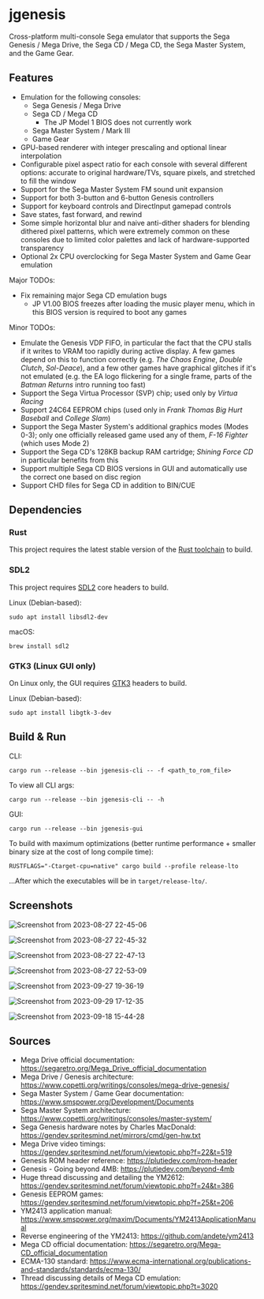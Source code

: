 # jgenesis

Cross-platform multi-console Sega emulator that supports the Sega Genesis / Mega Drive, the Sega CD / Mega CD, the Sega Master System, and the Game Gear.

## Features

* Emulation for the following consoles:
  * Sega Genesis / Mega Drive
  * Sega CD / Mega CD
    * The JP Model 1 BIOS does not currently work
  * Sega Master System / Mark III
  * Game Gear
* GPU-based renderer with integer prescaling and optional linear interpolation
* Configurable pixel aspect ratio for each console with several different options: accurate to original hardware/TVs, square pixels, and stretched to fill the window
* Support for the Sega Master System FM sound unit expansion
* Support for both 3-button and 6-button Genesis controllers
* Support for keyboard controls and DirectInput gamepad controls
* Save states, fast forward, and rewind
* Some simple horizontal blur and naive anti-dither shaders for blending dithered pixel patterns, which were extremely common on these consoles due to limited color palettes and lack of hardware-supported transparency
* Optional 2x CPU overclocking for Sega Master System and Game Gear emulation

Major TODOs:
* Fix remaining major Sega CD emulation bugs
  * JP V1.00 BIOS freezes after loading the music player menu, which in this BIOS version is required to boot any games

Minor TODOs:
* Emulate the Genesis VDP FIFO, in particular the fact that the CPU stalls if it writes to VRAM too rapidly during active display. A few games depend on this to function correctly (e.g. _The Chaos Engine_, _Double Clutch_, _Sol-Deace_), and a few other games have graphical glitches if it's not emulated (e.g. the EA logo flickering for a single frame, parts of the _Batman Returns_ intro running too fast)
* Support the Sega Virtua Processor (SVP) chip; used only by _Virtua Racing_
* Support 24C64 EEPROM chips (used only in _Frank Thomas Big Hurt Baseball_ and _College Slam_)
* Support the Sega Master System's additional graphics modes (Modes 0-3); only one officially released game used any of them, _F-16 Fighter_ (which uses Mode 2)
* Support the Sega CD's 128KB backup RAM cartridge; _Shining Force CD_ in particular benefits from this
* Support multiple Sega CD BIOS versions in GUI and automatically use the correct one based on disc region
* Support CHD files for Sega CD in addition to BIN/CUE

## Dependencies

### Rust

This project requires the latest stable version of the [Rust toolchain](https://doc.rust-lang.org/book/ch01-01-installation.html) to build.

### SDL2

This project requires [SDL2](https://www.libsdl.org/) core headers to build.

Linux (Debian-based):
```
sudo apt install libsdl2-dev
```

macOS:
```
brew install sdl2
```

### GTK3 (Linux GUI only)

On Linux only, the GUI requires [GTK3](https://www.gtk.org/) headers to build.

Linux (Debian-based):
```
sudo apt install libgtk-3-dev
```

## Build & Run

CLI:
```
cargo run --release --bin jgenesis-cli -- -f <path_to_rom_file>
```

To view all CLI args:
```
cargo run --release --bin jgenesis-cli -- -h
```

GUI:
```
cargo run --release --bin jgenesis-gui
```

To build with maximum optimizations (better runtime performance + smaller binary size at the cost of long compile time):
```
RUSTFLAGS="-Ctarget-cpu=native" cargo build --profile release-lto
```
...After which the executables will be in `target/release-lto/`.

## Screenshots

![Screenshot from 2023-08-27 22-45-06](https://github.com/jsgroth/jgenesis/assets/1137683/7d1567ce-39ba-4645-9aff-3c6d6e0afb80)

![Screenshot from 2023-08-27 22-45-32](https://github.com/jsgroth/jgenesis/assets/1137683/90d96e18-57a8-4327-8d9d-385f55a718b3)

![Screenshot from 2023-08-27 22-47-13](https://github.com/jsgroth/jgenesis/assets/1137683/d2ec2bc6-de7d-4ff1-98c5-10a0c4db7391)

![Screenshot from 2023-08-27 22-53-09](https://github.com/jsgroth/jgenesis/assets/1137683/05a7c309-0706-4627-9b45-313f259cc494)

![Screenshot from 2023-09-27 19-36-19](https://github.com/jsgroth/jgenesis/assets/1137683/2684be78-c2db-4af3-81dc-4325eb25f440)

![Screenshot from 2023-09-29 17-12-35](https://github.com/jsgroth/jgenesis/assets/1137683/69ab2eb5-1a5f-42e3-abac-c660b5c359e7)

![Screenshot from 2023-09-18 15-44-28](https://github.com/jsgroth/jgenesis/assets/1137683/d70b708c-c1dc-4a9e-adda-11d2b1b8fa00)

## Sources

* Mega Drive official documentation: https://segaretro.org/Mega_Drive_official_documentation
* Mega Drive / Genesis architecture: https://www.copetti.org/writings/consoles/mega-drive-genesis/
* Sega Master System / Game Gear documentation: https://www.smspower.org/Development/Documents
* Sega Master System architecture: https://www.copetti.org/writings/consoles/master-system/
* Sega Genesis hardware notes by Charles MacDonald: https://gendev.spritesmind.net/mirrors/cmd/gen-hw.txt
* Mega Drive video timings: https://gendev.spritesmind.net/forum/viewtopic.php?f=22&t=519
* Genesis ROM header reference: https://plutiedev.com/rom-header
* Genesis - Going beyond 4MB: https://plutiedev.com/beyond-4mb
* Huge thread discussing and detailing the YM2612: https://gendev.spritesmind.net/forum/viewtopic.php?f=24&t=386
* Genesis EEPROM games: https://gendev.spritesmind.net/forum/viewtopic.php?f=25&t=206
* YM2413 application manual: https://www.smspower.org/maxim/Documents/YM2413ApplicationManual
* Reverse engineering of the YM2413: https://github.com/andete/ym2413
* Mega CD official documentation: https://segaretro.org/Mega-CD_official_documentation
* ECMA-130 standard: https://www.ecma-international.org/publications-and-standards/standards/ecma-130/
* Thread discussing details of Mega CD emulation: https://gendev.spritesmind.net/forum/viewtopic.php?t=3020
